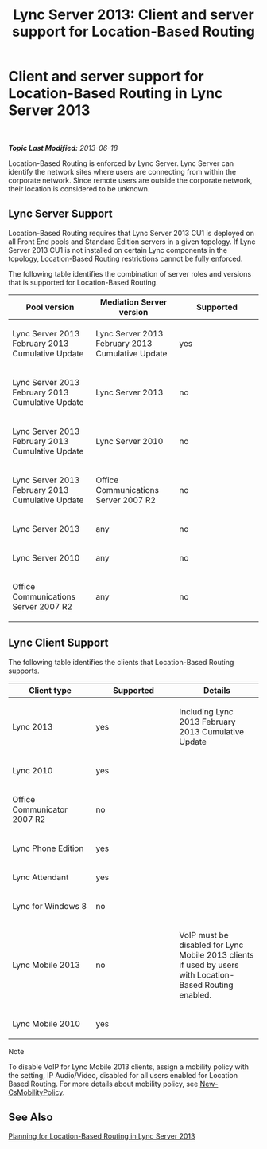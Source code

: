 ﻿---
title: 'Lync Server 2013: Client and server support for Location-Based Routing'
TOCTitle: Client and server support for Location-Based Routing
ms:assetid: 26c2ca3d-026d-4dd7-94fa-15ebb4406953
ms:mtpsurl: https://technet.microsoft.com/en-us/library/JJ994024(v=OCS.15)
ms:contentKeyID: 51803933
ms.date: 07/23/2014
mtps_version: v=OCS.15
---

<div data-xmlns="http://www.w3.org/1999/xhtml">

<div class="topic" data-xmlns="http://www.w3.org/1999/xhtml" data-msxsl="urn:schemas-microsoft-com:xslt" data-cs="http://msdn.microsoft.com/en-us/">

<div data-asp="http://msdn2.microsoft.com/asp">

# Client and server support for Location-Based Routing in Lync Server 2013

</div>

<div id="mainSection">

<div id="mainBody">

<span> </span>

_**Topic Last Modified:** 2013-06-18_

Location-Based Routing is enforced by Lync Server. Lync Server can identify the network sites where users are connecting from within the corporate network. Since remote users are outside the corporate network, their location is considered to be unknown.

<div>

## Lync Server Support

Location-Based Routing requires that Lync Server 2013 CU1 is deployed on all Front End pools and Standard Edition servers in a given topology. If Lync Server 2013 CU1 is not installed on certain Lync components in the topology, Location-Based Routing restrictions cannot be fully enforced.

The following table identifies the combination of server roles and versions that is supported for Location-Based Routing.


<table>
<colgroup>
<col style="width: 33%" />
<col style="width: 33%" />
<col style="width: 33%" />
</colgroup>
<thead>
<tr class="header">
<th>Pool version</th>
<th>Mediation Server version</th>
<th>Supported</th>
</tr>
</thead>
<tbody>
<tr class="odd">
<td><p>Lync Server 2013 February 2013 Cumulative Update</p></td>
<td><p>Lync Server 2013 February 2013 Cumulative Update</p></td>
<td><p>yes</p></td>
</tr>
<tr class="even">
<td><p>Lync Server 2013 February 2013 Cumulative Update</p></td>
<td><p>Lync Server 2013</p></td>
<td><p>no</p></td>
</tr>
<tr class="odd">
<td><p>Lync Server 2013 February 2013 Cumulative Update</p></td>
<td><p>Lync Server 2010</p></td>
<td><p>no</p></td>
</tr>
<tr class="even">
<td><p>Lync Server 2013 February 2013 Cumulative Update</p></td>
<td><p>Office Communications Server 2007 R2</p></td>
<td><p>no</p></td>
</tr>
<tr class="odd">
<td><p>Lync Server 2013</p></td>
<td><p>any</p></td>
<td><p>no</p></td>
</tr>
<tr class="even">
<td><p>Lync Server 2010</p></td>
<td><p>any</p></td>
<td><p>no</p></td>
</tr>
<tr class="odd">
<td><p>Office Communications Server 2007 R2</p></td>
<td><p>any</p></td>
<td><p>no</p></td>
</tr>
</tbody>
</table>


</div>

<div>

## Lync Client Support

The following table identifies the clients that Location-Based Routing supports.


<table>
<colgroup>
<col style="width: 33%" />
<col style="width: 33%" />
<col style="width: 33%" />
</colgroup>
<thead>
<tr class="header">
<th>Client type</th>
<th>Supported</th>
<th>Details</th>
</tr>
</thead>
<tbody>
<tr class="odd">
<td><p>Lync 2013</p></td>
<td><p>yes</p></td>
<td><p>Including Lync 2013 February 2013 Cumulative Update</p></td>
</tr>
<tr class="even">
<td><p>Lync 2010</p></td>
<td><p>yes</p></td>
<td> </td>
</tr>
<tr class="odd">
<td><p>Office Communicator 2007 R2</p></td>
<td><p>no</p></td>
<td> </td>
</tr>
<tr class="even">
<td><p>Lync Phone Edition</p></td>
<td><p>yes</p></td>
<td> </td>
</tr>
<tr class="odd">
<td><p>Lync Attendant</p></td>
<td><p>yes</p></td>
<td> </td>
</tr>
<tr class="even">
<td><p>Lync for Windows 8</p></td>
<td><p>no</p></td>
<td> </td>
</tr>
<tr class="odd">
<td><p>Lync Mobile 2013</p></td>
<td><p>no</p></td>
<td><p>VoIP must be disabled for Lync Mobile 2013 clients if used by users with Location-Based Routing enabled.</p></td>
</tr>
<tr class="even">
<td><p>Lync Mobile 2010</p></td>
<td><p>yes</p></td>
<td> </td>
</tr>
</tbody>
</table>

  

<div>


> [!NOTE]  
> To disable VoIP for Lync Mobile 2013 clients, assign a mobility policy with the setting, IP Audio/Video, disabled for all users enabled for Location Based Routing. For more details about mobility policy, see <A href="https://docs.microsoft.com/en-us/powershell/module/skype/New-CsMobilityPolicy">New-CsMobilityPolicy</A>.



</div>

</div>

<div>

## See Also


[Planning for Location-Based Routing in Lync Server 2013](lync-server-2013-planning-for-location-based-routing.md)  
  

</div>

</div>

<span> </span>

</div>

</div>

</div>

